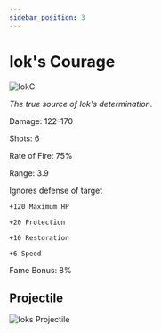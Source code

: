 ```yaml
---
sidebar_position: 3
---
```


# Iok's Courage

![IokC](https://vwiki.valorserver.com/api/item/picture/iok's%20courage)

<i>The true source of Iok's determination.</i>

Damage: 122-170

Shots: 6

Rate of Fire: 75%

Range: 3.9

Ignores defense of target

    +120 Maximum HP
    
    +20 Protection
    
    +10 Restoration
    
    +6 Speed

Fame Bonus: 8%

## Projectile

![Ioks Projectile](https://cdn.discordapp.com/attachments/948363371235913798/948443999683874816/unknown.png)
